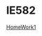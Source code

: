 # IE582
[HomeWork1](https://htmlpreview.github.io/?https://github.com/ss892714028/IE582/blob/master/Homework/Homework1/Homework1Code.html)
